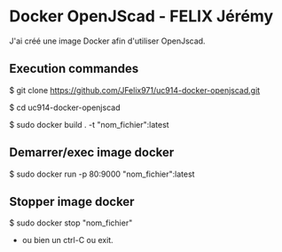 # Docker OpenJScad - FELIX Jérémy

J'ai créé une image Docker afin d'utiliser OpenJscad.
 
 ## Execution commandes
 
$ git clone https://github.com/JFelix971/uc914-docker-openjscad.git 

$ cd uc914-docker-openjscad 

$ sudo docker build . -t "nom_fichier":latest

## Demarrer/exec image docker

$ sudo docker run -p 80:9000 "nom_fichier":latest

## Stopper image docker

$ sudo docker stop "nom_fichier"
* ou bien un ctrl-C ou exit.
